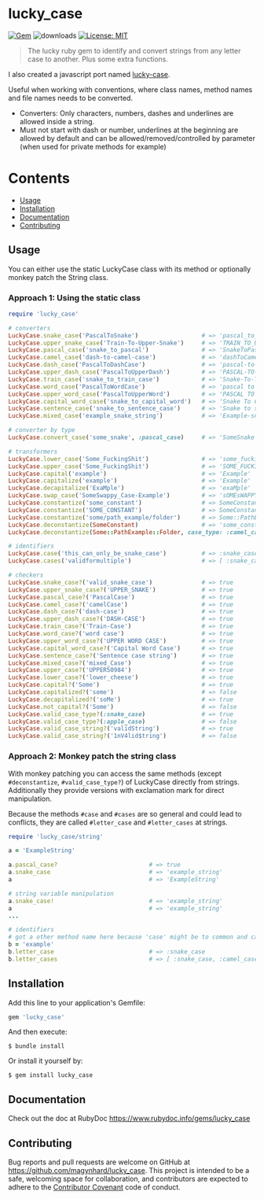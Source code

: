 # lucky_case
[![Gem](https://img.shields.io/gem/v/lucky_case?color=default&style=plastic&logo=ruby&logoColor=red)](https://rubygems.org/gems/lucky_case)
![downloads](https://img.shields.io/gem/dt/lucky_case?color=blue&style=plastic)
[![License: MIT](https://img.shields.io/badge/License-MIT-gold.svg?style=plastic&logo=mit)](LICENSE)

> The lucky ruby gem to identify and convert strings from any letter case to another. Plus some extra functions.

I also created a javascript port named [lucky-case](https://github.com/magynhard/lucky-case).

Useful when working with conventions, where class names, method names and file names needs to be converted.

* Converters: Only characters, numbers, dashes and underlines are allowed inside a string.
* Must not start with dash or number, underlines at the beginning are allowed by default and can be allowed/removed/controlled by parameter (when used for private methods for example)




# Contents

* [Usage](#usage)
* [Installation](#installation)
* [Documentation](#documentation)
* [Contributing](#contributing)




<a name="usage"></a>
## Usage

You can either use the static LuckyCase class with its method or optionally monkey patch the String class.

### Approach 1: Using the static class
```ruby
require 'lucky_case'

# converters
LuckyCase.snake_case('PascalToSnake')                  # => 'pascal_to_snake'
LuckyCase.upper_snake_case('Train-To-Upper-Snake')     # => 'TRAIN_TO_UPPER_SNAKE'
LuckyCase.pascal_case('snake_to_pascal')               # => 'SnakeToPascal'
LuckyCase.camel_case('dash-to-camel-case')             # => 'dashToCamelCase'
LuckyCase.dash_case('PascalToDashCase')                # => 'pascal-to-dash-case'
LuckyCase.upper_dash_case('PascalToUpperDash')         # => 'PASCAL-TO-UPPER-DASH'
LuckyCase.train_case('snake_to_train_case')            # => 'Snake-To-Train-Case'
LuckyCase.word_case('PascalToWordCase')                # => 'pascal to word case'
LuckyCase.upper_word_case('PascalToUpperWord')         # => 'PASCAL TO UPPER WORD'
LuckyCase.capital_word_case('snake_to_capital_word')   # => 'Snake To Capital Word'
LuckyCase.sentence_case('snake_to_sentence_case')      # => 'Snake to sentence case'
LuckyCase.mixed_case('example_snake_string')           # => 'Example-snake_STRING'

# converter by type
LuckyCase.convert_case('some_snake', :pascal_case)     # => 'SomeSnake'

# transformers
LuckyCase.lower_case('Some_FuckingShit')               # => 'some_fuckingshit'
LuckyCase.upper_case('Some_FuckingShit')               # => 'SOME_FUCKINGSHIT'
LuckyCase.capital('example')                           # => 'Example'
LuckyCase.capitalize('example')                        # => 'Example'
LuckyCase.decapitalize('ExaMple')                      # => 'exaMple'
LuckyCase.swap_case('SomeSwappy_Case-Example')         # => 'sOMEsWAPPY-cASE_eXAMPLE'
LuckyCase.constantize('some_constant')                 # => SomeConstant
LuckyCase.constantize('SOME_CONSTANT')                 # => SomeConstant
LuckyCase.constantize('some/path_example/folder')      # => Some::PathExample::Folder
LuckyCase.deconstantize(SomeConstant)                  # => 'some_constant' // default case_type: :snake_case
LuckyCase.deconstantize(Some::PathExample::Folder, case_type: :camel_case)  # => 'some/pathExample/folder'

# identifiers
LuckyCase.case('this_can_only_be_snake_case')          # => :snake_case
LuckyCase.cases('validformultiple')                    # => [ :snake_case, :camel_case, :dash_case, :word_case ]

# checkers
LuckyCase.snake_case?('valid_snake_case')              # => true
LuckyCase.upper_snake_case?('UPPER_SNAKE')             # => true
LuckyCase.pascal_case?('PascalCase')                   # => true
LuckyCase.camel_case?('camelCase')                     # => true
LuckyCase.dash_case?('dash-case')                      # => true
LuckyCase.upper_dash_case?('DASH-CASE')                # => true
LuckyCase.train_case?('Train-Case')                    # => true
LuckyCase.word_case?('word case')                      # => true
LuckyCase.upper_word_case?('UPPER WORD CASE')          # => true
LuckyCase.capital_word_case?('Capital Word Case')      # => true
LuckyCase.sentence_case?('Sentence case string')       # => true
LuckyCase.mixed_case?('mixed_Case')                    # => true
LuckyCase.upper_case?('UPPER50984')                    # => true
LuckyCase.lower_case?('lower_cheese')                  # => true
LuckyCase.capital?('Some')                             # => true
LuckyCase.capitalized?('some')                         # => false
LuckyCase.decapitalized?('soMe')                       # => true
LuckyCase.not_capital?('Some')                         # => false
LuckyCase.valid_case_type?(:snake_case)                # => true
LuckyCase.valid_case_type?(:apple_case)                # => false
LuckyCase.valid_case_string?('validString')            # => true
LuckyCase.valid_case_string?('1nV4lid$tring')          # => false
```

### Approach 2: Monkey patch the string class

With monkey patching you can access the same methods (except `#deconstantize`, `#valid_case_type?`) of LuckyCase directly from strings.
Additionally they provide versions with exclamation mark for direct manipulation.

Because the methods `#case` and `#cases` are so general and could lead to conflicts, they are called `#letter_case` and `#letter_cases` at strings.

```ruby
require 'lucky_case/string'

a = 'ExampleString'

a.pascal_case?                          # => true
a.snake_case                            # => 'example_string'
a                                       # => 'ExampleString'

# string variable manipulation
a.snake_case!                           # => 'example_string'
a                                       # => 'example_string'
...

# identifiers
# got a other method name here because 'case' might be to common and cause conflicts
b = 'example'
b.letter_case                           # => :snake_case
b.letter_cases                          # => [ :snake_case, :camel_case, :dash_case, :word_case ]
```





<a name="installation"></a>
## Installation

Add this line to your application's Gemfile:

```ruby
gem 'lucky_case'
```

And then execute:

    $ bundle install

Or install it yourself by:

    $ gem install lucky_case




  
<a name="documentation"></a>    
## Documentation
Check out the doc at RubyDoc
<a href="https://www.rubydoc.info/gems/lucky_case">https://www.rubydoc.info/gems/lucky_case</a>





<a name="contributing"></a>    
## Contributing

Bug reports and pull requests are welcome on GitHub at https://github.com/magynhard/lucky_case. This project is intended to be a safe, welcoming space for collaboration, and contributors are expected to adhere to the [Contributor Covenant](http://contributor-covenant.org) code of conduct.

